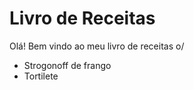 # Livro de Receitas

Olá! Bem vindo ao meu livro de receitas o/

 - Strogonoff de frango
 - Tortilete
